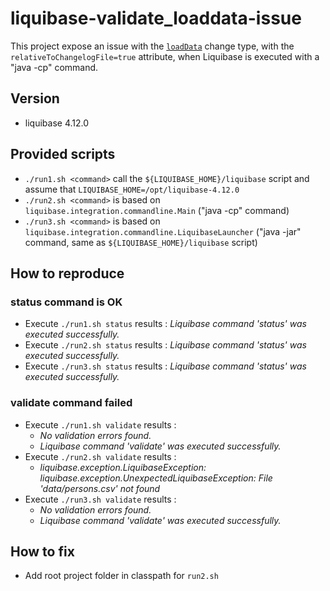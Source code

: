 # liquibase-validate_loaddata-issue

This project expose an issue with the [`loadData`](https://docs.liquibase.com/change-types/load-data.html) change type, with the `relativeToChangelogFile=true` attribute, when Liquibase is executed with a "java -cp" command.

## Version

* liquibase 4.12.0

## Provided scripts

* `./run1.sh <command>` call the `${LIQUIBASE_HOME}/liquibase` script and assume that `LIQUIBASE_HOME=/opt/liquibase-4.12.0`
* `./run2.sh <command>` is based on `liquibase.integration.commandline.Main` ("java -cp" command)
* `./run3.sh <command>` is based on `liquibase.integration.commandline.LiquibaseLauncher` ("java -jar" command, same as `${LIQUIBASE_HOME}/liquibase` script)

## How to reproduce

### status command is OK

* Execute `./run1.sh status` results : _Liquibase command 'status' was executed successfully._
* Execute `./run2.sh status` results : _Liquibase command 'status' was executed successfully._
* Execute `./run3.sh status` results : _Liquibase command 'status' was executed successfully._

### validate command failed

* Execute `./run1.sh validate` results :
  * _No validation errors found._
  * _Liquibase command 'validate' was executed successfully._
* Execute `./run2.sh validate` results :
  * _liquibase.exception.LiquibaseException: liquibase.exception.UnexpectedLiquibaseException: File 'data/persons.csv' not found_
* Execute `./run3.sh validate` results :
  * _No validation errors found._
  * _Liquibase command 'validate' was executed successfully._

## How to fix

* Add root project folder in classpath for `run2.sh`

